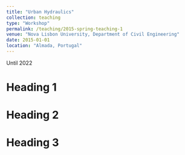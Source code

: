 ```yaml
---
title: "Urban Hydraulics"
collection: teaching
type: "Workshop"
permalink: /teaching/2015-spring-teaching-1
venue: "Nova Lisbon University, Department of Civil Engineering"
date: 2015-01-01
location: "Almada, Portugal"
---
```


Until 2022

Heading 1
======

Heading 2
======

Heading 3
======
